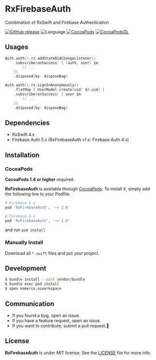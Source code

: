 # RxFirebaseAuth
Combination of RxSwift and Firebase Authentication

[![GitHub release](https://img.shields.io/github/release/sgr-ksmt/RxFirebaseAuth.svg)](https://github.com/sgr-ksmt/RxFirebaseAuth/releases)
![Language](https://img.shields.io/badge/language-Swift%204.1-orange.svg)
[![CocoaPods](https://img.shields.io/badge/Cocoa%20Pods-✓-4BC51D.svg?style=flat)](https://cocoapods.org/pods/RxFirebaseAuth)
[![CocoaPodsDL](https://img.shields.io/cocoapods/dt/RxFirebaseAuth.svg)](https://cocoapods.org/pods/RxFirebaseAuth)

## Usages

```swift
Auth.auth().rx.addStateDidChangeListener()
    .subscribe(onSuccess: { (auth, user) in
        // ...
    })
    .disposed(by: disposeBag)
```

```swift
Auth.auth().rx.signInAnonymously()
    .flatMap { UserModel.create(uid: $0.uid) }
    .subscribe(onSuccess: { user in
        // ...
    })
    .disposed(by: disposeBag)
```


## Dependencies
- RxSwift 4.x
- Firebase Auth 5.x (RxFirebaseAuth v1.x: Firebase Auth 4.x)

## Installation
### CocoaPods
**CocoaPods 1.4 or higher** required.

**RxFirebaseAuth** is available through [CocoaPods](http://cocoapods.org). To install
it, simply add the following line to your Podfile:

```ruby
# Firebase 5.x
pod 'RxFirebaseAuth', '~> 2.0'

# Firebase 4.x
pod 'RxFirebaseAuth', '~> 1.0'

```

and run `pod install`

### Manually Install
Download all `*.swift` files and put your project.

## Development

```bash
$ bundle install --path vendor/bundle
$ bundle exec pod install
$ open komerco.xcworkspace
```

## Communication
- If you found a bug, open an issue.
- If you have a feature request, open an issue.
- If you want to contribute, submit a pull request.:muscle:

## License
**RxFirebaseAuth** is under MIT license. See the [LICENSE](LICENSE) file for more info.
